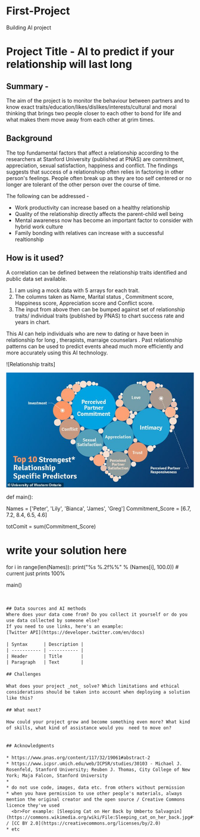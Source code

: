 # First-Project
Building AI project

# Project Title - AI to predict if your relationship will last long

## Summary - 

The aim of the project is to monitor the behaviour between partners and to know exact traits/education/likes/dislikes/interests/cultural and moral thinking that brings two people closer to each other to bond for life and what makes them move away from each other at grim times.

## Background

The top fundamental factors that affect a relationship according to the researchers at Stanford University (published at PNAS) are commitment, appreciation, sexual satisfaction, happiness and conflict. The findings suggests that success of a relationshiop often relies in factoring in other person's feelings. People often break up as they are too self centered or no longer are tolerant of the other person over the course of time.

The following can be addressed -

* Work productivity can increase based on a healthy relationship 
* Quality of the relationship directly affects the parent-child well being
* Mental awareness now has become an important factor to consider with hybrid work culture
* Family bonding with relatives can increase with a successful realtionship


## How is it used?

A correlation can be defined between the relationship traits identified and public data set available. 

1) I am using a mock data with 5 arrays for each trait.
2) The columns taken as Name, Marital status , Commitment score, Happiness score, Appreciation score and Conflict score.
3) The input from above then can be bumped against set of relationship traits/ individual traits (published by PNAS) to chart success rate and years in chart.

This AI can help individuals who are new to dating or have been in relationship for long , therapists, marraige counselars . Past relationship patterns can be used to predict events ahead much more efficiently and more accurately using this AI technology.

![Relationship traits]

<img src="https://github.com/Priyanka-Dcosta/First-Project/blob/main/31304986-8569947-image-a-14_1595972850088.jpg" width="600">


def main():

   Names = ['Peter', 'Lily', 'Bianca', 'James', 'Greg']
   Commitment_Score = [6.7, 7.2, 8.4, 6.5, 4.6]   
   
   totComit = sum(Commitment_Score)
   
   # write your solution here

   for i in range(len(Names)):
      print("%s %.2f%%" % (Names[i], 100.0))    # current just prints 100%

main()



```


## Data sources and AI methods
Where does your data come from? Do you collect it yourself or do you use data collected by someone else?
If you need to use links, here's an example:
[Twitter API](https://developer.twitter.com/en/docs)

| Syntax      | Description |
| ----------- | ----------- |
| Header      | Title       |
| Paragraph   | Text        |

## Challenges

What does your project _not_ solve? Which limitations and ethical considerations should be taken into account when deploying a solution like this?

## What next?

How could your project grow and become something even more? What kind of skills, what kind of assistance would you  need to move on? 


## Acknowledgments

* https://www.pnas.org/content/117/32/19061#abstract-2 
* https://www.icpsr.umich.edu/web/ICPSR/studies/30103 - Michael J. Rosenfeld, Stanford University; Reuben J. Thomas, City College of New York; Maja Falcon, Stanford University
* 
* do not use code, images, data etc. from others without permission
* when you have permission to use other people's materials, always mention the original creator and the open source / Creative Commons licence they've used
  <br>For example: [Sleeping Cat on Her Back by Umberto Salvagnin](https://commons.wikimedia.org/wiki/File:Sleeping_cat_on_her_back.jpg#filelinks) / [CC BY 2.0](https://creativecommons.org/licenses/by/2.0)
* etc
